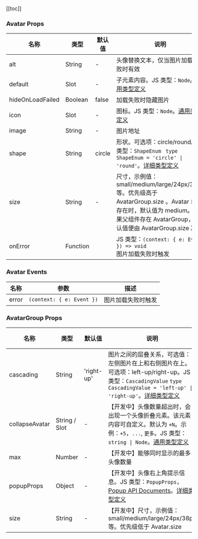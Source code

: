 [//]: # ':: BASE_DOC ::'
[//]: # '## API'

[[toc]]

### Avatar Props

| 名称             | 类型     | 默认值 | 说明                                                                                                                                                                                  | 必传 |
| ---------------- | -------- | ------ | ------------------------------------------------------------------------------------------------------------------------------------------------------------------------------------- | ---- |
| alt              | String   | -      | 头像替换文本，仅当图片加载失败时有效                                                                                                                                                  | N    |
| default          | Slot     | -      | 子元素内容。JS 类型：`Node`。[通用类型定义](https://github.com/Tencent/tdesign-vue-next/blob/develop/src/common.ts)                                                                   | N    |
| hideOnLoadFailed | Boolean  | false  | 加载失败时隐藏图片                                                                                                                                                                    | N    |
| icon             | Slot     | -      | 图标。JS 类型：`Node`。[通用类型定义](https://github.com/Tencent/tdesign-vue-next/blob/develop/src/common.ts)                                                                         | N    |
| image            | String   | -      | 图片地址                                                                                                                                                                              | N    |
| shape            | String   | circle | 形状。可选项：circle/round。JS 类型：`ShapeEnum ` `type ShapeEnum = 'circle' \| 'round'`。[详细类型定义](https://github.com/Tencent/tdesign-vue-next/tree/develop/src/avatar/type.ts) | N    |
| size             | String   | -      | 尺寸，示例值：small/medium/large/24px/38px 等。优先级高于 AvatarGroup.size 。Avatar 单独存在时，默认值为 medium。如果父组件存在 AvatarGroup，默认值便由 AvatarGroup.size 决定         | N    |
| onError          | Function |        | JS 类型：`(context: { e: Event }) => void`<br/>图片加载失败时触发                                                                                                                     | N    |

### Avatar Events

| 名称  | 参数                      | 描述               |
| ----- | ------------------------- | ------------------ |
| error | `(context: { e: Event })` | 图片加载失败时触发 |

### AvatarGroup Props

| 名称           | 类型          | 默认值     | 说明                                                                                                                                                                                                                                                     | 必传 |
| -------------- | ------------- | ---------- | -------------------------------------------------------------------------------------------------------------------------------------------------------------------------------------------------------------------------------------------------------- | ---- |
| cascading      | String        | 'right-up' | 图片之间的层叠关系，可选值：左侧图片在上和右侧图片在上。可选项：left-up/right-up。JS 类型：`CascadingValue` `type CascadingValue = 'left-up' \| 'right-up'`。[详细类型定义](https://github.com/Tencent/tdesign-vue-next/tree/develop/src/avatar/type.ts) | N    |
| collapseAvatar | String / Slot | -          | 【开发中】头像数量超出时，会出现一个头像折叠元素。该元素内容可自定义。默认为 `+N`。示例：`+5`，`...`, `更多`。JS 类型：`string \| Node`。[通用类型定义](https://github.com/Tencent/tdesign-vue-next/blob/develop/src/common.ts)                          | N    |
| max            | Number        | -          | 【开发中】能够同时显示的最多头像数量                                                                                                                                                                                                                     | N    |
| popupProps     | Object        | -          | 【开发中】头像右上角提示信息。JS 类型：`PopupProps`，[Popup API Documents](./popup?tab=api)。[详细类型定义](https://github.com/Tencent/tdesign-vue-next/tree/develop/src/avatar/type.ts)                                                                 | N    |
| size           | String        | -          | 【开发中】尺寸，示例值：small/medium/large/24px/38px 等。优先级低于 Avatar.size                                                                                                                                                                          | N    |

